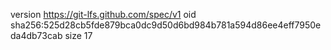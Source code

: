 version https://git-lfs.github.com/spec/v1
oid sha256:525d28cb5fde879bca0dc9d50d6bd984b781a594d86ee4eff7950eda4db73cab
size 17
